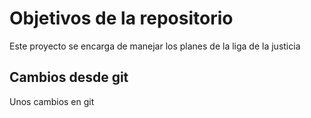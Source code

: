 # Objetivos de la repositorio

Este proyecto se encarga de manejar los planes de la liga de la justicia


## Cambios desde git 
Unos cambios en git
